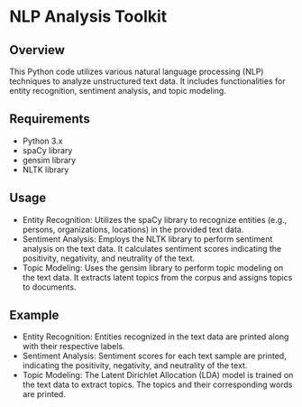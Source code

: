 # NLP Analysis Toolkit

## Overview
This Python code utilizes various natural language processing (NLP) techniques to analyze unstructured text data. It includes functionalities for entity recognition, sentiment analysis, and topic modeling.

## Requirements
- Python 3.x
- spaCy library
- gensim library
- NLTK library

## Usage
- Entity Recognition:
Utilizes the spaCy library to recognize entities (e.g., persons, organizations, locations) in the provided text data.
- Sentiment Analysis:
Employs the NLTK library to perform sentiment analysis on the text data. It calculates sentiment scores indicating the positivity, negativity, and neutrality of the text.
- Topic Modeling:
Uses the gensim library to perform topic modeling on the text data. It extracts latent topics from the corpus and assigns topics to documents.

## Example
- Entity Recognition:
Entities recognized in the text data are printed along with their respective labels.
- Sentiment Analysis:
Sentiment scores for each text sample are printed, indicating the positivity, negativity, and neutrality of the text.
- Topic Modeling:
The Latent Dirichlet Allocation (LDA) model is trained on the text data to extract topics. The topics and their corresponding words are printed.